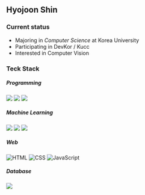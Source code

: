 ## Hyojoon Shin 

### Current status 
- Majoring in *Computer Science* at Korea University 
- Participating in DevKor / Kucc
- Interested in Computer Vision 

### Teck Stack

##### Programming
<span>
<img src="https://img.shields.io/badge/c-%2300599C.svg?style=for-the-badge&logo=c&logoColor=white">
</span>
<span>
<img src="https://img.shields.io/badge/c++-%2300599C.svg?style=for-the-badge&logo=c%2B%2B&logoColor=white">
</span>
<span> 
<img src="https://img.shields.io/badge/python-3670A0?style=for-the-badge&logo=python&logoColor=ffdd54">
</span>

##### Machine Learning 
<span> 
<img src="https://img.shields.io/badge/numpy-%23013243.svg?style=for-the-badge&logo=numpy&logoColor=white">
</span>
<span>
<img src="https://img.shields.io/badge/PyTorch-%23EE4C2C.svg?style=for-the-badge&logo=PyTorch&logoColor=white">
</span>
<span> 
<img src="https://img.shields.io/badge/TensorFlow-%23FF6F00.svg?style=for-the-badge&logo=TensorFlow&logoColor=white">
</span>

##### Web 
<span>
<img alt="HTML" src="https://img.shields.io/badge/HTML5-E34F26?style=for-the-badge&logo=HTML5&logoColor=white" />
</span>
<span>
<img alt="CSS" src="https://img.shields.io/badge/CSS3-1572B6?style=for-the-badge&logo=CSS3&logoColor=white" />
</span>
<span>
<img alt="JavaScript" src="https://img.shields.io/badge/JavaScript-F7DF1E?style=for-the-badge&logo=JavaScript&logoColor=white" />
</span>

##### Database 
<img src="https://img.shields.io/badge/mysql-%2300f.svg?style=for-the-badge&logo=mysql&logoColor=white">

<!--
**Storkycold/Storkycold** is a ✨ _special_ ✨ repository because its `README.md` (this file) appears on your GitHub profile.

Here are some ideas to get you started:

- 🔭 I’m currently working on ...
- 🌱 I’m currently learning ...
- 👯 I’m looking to collaborate on ...
- 🤔 I’m looking for help with ...
- 💬 Ask me about ...
- 📫 How to reach me: ...
- 😄 Pronouns: ...
- ⚡ Fun fact: ...
-->
